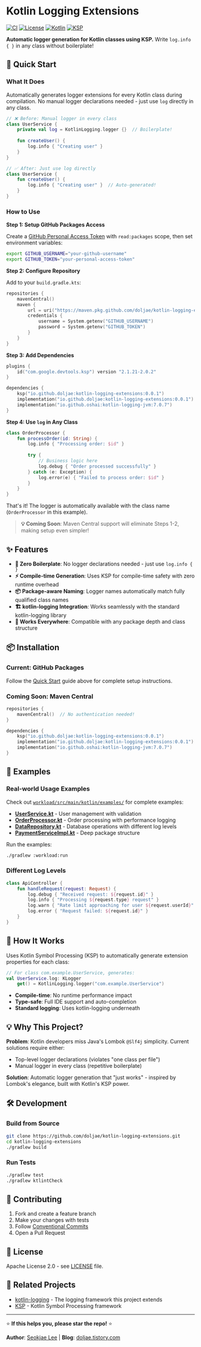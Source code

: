 # Kotlin Logging Extensions

[![CI](https://github.com/doljae/kotlin-logging-extensions/actions/workflows/ci.yml/badge.svg)](https://github.com/doljae/kotlin-logging-extensions/actions/workflows/ci.yml)
[![License](https://img.shields.io/badge/License-Apache%202.0-blue.svg)](https://opensource.org/licenses/Apache-2.0)
[![Kotlin](https://img.shields.io/badge/kotlin-2.1.21-blue.svg?logo=kotlin)](http://kotlinlang.org)
[![KSP](https://img.shields.io/badge/KSP-2.1.21--2.0.2-purple.svg)](https://github.com/google/ksp)

**Automatic logger generation for Kotlin classes using KSP.** Write `log.info { }` in any class without boilerplate!

## 🚀 Quick Start

### What It Does
Automatically generates logger extensions for every Kotlin class during compilation. No manual logger declarations needed - just use `log` directly in any class.

```kotlin
// ❌ Before: Manual logger in every class
class UserService {
    private val log = KotlinLogging.logger {}  // Boilerplate!
    
    fun createUser() {
        log.info { "Creating user" }
    }
}

// ✅ After: Just use log directly
class UserService {
    fun createUser() {
        log.info { "Creating user" }  // Auto-generated!
    }
}
```

### How to Use

**Step 1: Setup GitHub Packages Access**

Create a [GitHub Personal Access Token](https://github.com/settings/tokens) with `read:packages` scope, then set environment variables:
```bash
export GITHUB_USERNAME="your-github-username"
export GITHUB_TOKEN="your-personal-access-token"
```

**Step 2: Configure Repository**

Add to your `build.gradle.kts`:
```kotlin
repositories {
    mavenCentral()
    maven {
        url = uri("https://maven.pkg.github.com/doljae/kotlin-logging-extensions")
        credentials {
            username = System.getenv("GITHUB_USERNAME")
            password = System.getenv("GITHUB_TOKEN")
        }
    }
}
```

**Step 3: Add Dependencies**
```kotlin
plugins {
    id("com.google.devtools.ksp") version "2.1.21-2.0.2"
}

dependencies {
    ksp("io.github.doljae:kotlin-logging-extensions:0.0.1")
    implementation("io.github.doljae:kotlin-logging-extensions:0.0.1")
    implementation("io.github.oshai:kotlin-logging-jvm:7.0.7")
}
```

**Step 4: Use `log` in Any Class**
```kotlin
class OrderProcessor {
    fun processOrder(id: String) {
        log.info { "Processing order: $id" }
        
        try {
            // Business logic here
            log.debug { "Order processed successfully" }
        } catch (e: Exception) {
            log.error(e) { "Failed to process order: $id" }
        }
    }
}
```

That's it! The logger is automatically available with the class name (`OrderProcessor` in this example).

> **💡 Coming Soon**: Maven Central support will eliminate Steps 1-2, making setup even simpler!

## ✨ Features

- **🔧 Zero Boilerplate**: No logger declarations needed - just use `log.info { }`
- **⚡ Compile-time Generation**: Uses KSP for compile-time safety with zero runtime overhead  
- **📦 Package-aware Naming**: Logger names automatically match fully qualified class names
- **🏗️ kotlin-logging Integration**: Works seamlessly with the standard kotlin-logging library
- **🎯 Works Everywhere**: Compatible with any package depth and class structure

## 📦 Installation

### Current: GitHub Packages
Follow the [Quick Start](#quick-start) guide above for complete setup instructions.

### Coming Soon: Maven Central  
```kotlin
repositories {
    mavenCentral()  // No authentication needed!
}

dependencies {
    ksp("io.github.doljae:kotlin-logging-extensions:0.0.1")
    implementation("io.github.doljae:kotlin-logging-extensions:0.0.1")
    implementation("io.github.oshai:kotlin-logging-jvm:7.0.7")
}
```

## 📝 Examples

### Real-world Usage Examples
Check out [`workload/src/main/kotlin/examples/`](workload/src/main/kotlin/examples/) for complete examples:

- **[UserService.kt](workload/src/main/kotlin/examples/UserService.kt)** - User management with validation
- **[OrderProcessor.kt](workload/src/main/kotlin/examples/OrderProcessor.kt)** - Order processing with performance logging  
- **[DataRepository.kt](workload/src/main/kotlin/examples/DataRepository.kt)** - Database operations with different log levels
- **[PaymentServiceImpl.kt](workload/src/main/kotlin/examples/enterprise/service/impl/PaymentServiceImpl.kt)** - Deep package structure

Run the examples:
```bash
./gradlew :workload:run
```

### Different Log Levels
```kotlin
class ApiController {
    fun handleRequest(request: Request) {
        log.debug { "Received request: ${request.id}" }
        log.info { "Processing ${request.type} request" }
        log.warn { "Rate limit approaching for user ${request.userId}" }
        log.error { "Request failed: ${request.id}" }
    }
}
```

## 🔧 How It Works

Uses Kotlin Symbol Processing (KSP) to automatically generate extension properties for each class:

```kotlin
// For class com.example.UserService, generates:
val UserService.log: KLogger
    get() = KotlinLogging.logger("com.example.UserService")
```

- **Compile-time**: No runtime performance impact
- **Type-safe**: Full IDE support and auto-completion
- **Standard logging**: Uses kotlin-logging underneath

## 💡 Why This Project?

**Problem**: Kotlin developers miss Java's Lombok `@Slf4j` simplicity. Current solutions require either:
- Top-level logger declarations (violates "one class per file")  
- Manual logger in every class (repetitive boilerplate)

**Solution**: Automatic logger generation that "just works" - inspired by Lombok's elegance, built with Kotlin's KSP power.

## 🛠️ Development

### Build from Source
```bash
git clone https://github.com/doljae/kotlin-logging-extensions.git
cd kotlin-logging-extensions
./gradlew build
```

### Run Tests
```bash
./gradlew test
./gradlew ktlintCheck
```

## 🤝 Contributing

1. Fork and create a feature branch
2. Make your changes with tests
3. Follow [Conventional Commits](https://www.conventionalcommits.org/)
4. Open a Pull Request

## 📄 License

Apache License 2.0 - see [LICENSE](LICENSE) file.

## 🔗 Related Projects

- [kotlin-logging](https://github.com/oshai/kotlin-logging) - The logging framework this project extends
- [KSP](https://github.com/google/ksp) - Kotlin Symbol Processing framework

---

⭐ **If this helps you, please star the repo!** ⭐

**Author**: [Seokjae Lee](https://github.com/doljae) | **Blog**: [doljae.tistory.com](https://doljae.tistory.com) 